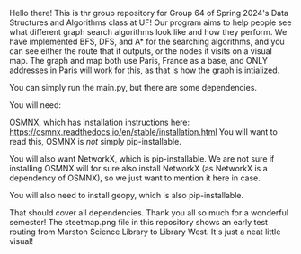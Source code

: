 Hello there! This is thr group repository for Group 64 of Spring 2024's Data Structures and Algorithms class at UF! Our program aims to help people see what different graph search algorithms look like and how they perform. We have implemented BFS, DFS, and A* for the searching algorithms, and you can see either the route that it outputs, or the nodes it visits on a visual map. The graph and map both use Paris, France as a base, and ONLY addresses in Paris will work for this, as that is how the graph is intialized.

You can simply run the main.py, but there are some dependencies.

You will need:

OSMNX, which has installation instructions here: https://osmnx.readthedocs.io/en/stable/installation.html
You will want to read this, OSMNX is _not_ simply pip-installable.

You will also want NetworkX, which is pip-installable. We are not sure if installing OSMNX will for sure also install NetworkX (as NetworkX is a dependency of OSMNX), so we just want to mention it here in case.

You will also need to install geopy, which is also pip-installable.

That should cover all dependencies. Thank you all so much for a wonderful semester! The steetmap.png file in this repository shows an early test routing from Marston Science Library to Library West. It's just a neat little visual!
